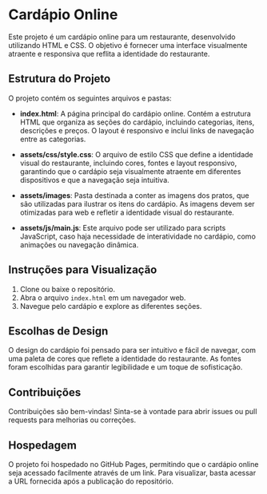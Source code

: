 # Cardápio Online

Este projeto é um cardápio online para um restaurante, desenvolvido utilizando HTML e CSS. O objetivo é fornecer uma interface visualmente atraente e responsiva que reflita a identidade do restaurante.

## Estrutura do Projeto

O projeto contém os seguintes arquivos e pastas:

- **index.html**: A página principal do cardápio online. Contém a estrutura HTML que organiza as seções do cardápio, incluindo categorias, itens, descrições e preços. O layout é responsivo e inclui links de navegação entre as categorias.

- **assets/css/style.css**: O arquivo de estilo CSS que define a identidade visual do restaurante, incluindo cores, fontes e layout responsivo, garantindo que o cardápio seja visualmente atraente em diferentes dispositivos e que a navegação seja intuitiva.

- **assets/images**: Pasta destinada a conter as imagens dos pratos, que são utilizadas para ilustrar os itens do cardápio. As imagens devem ser otimizadas para web e refletir a identidade visual do restaurante.

- **assets/js/main.js**: Este arquivo pode ser utilizado para scripts JavaScript, caso haja necessidade de interatividade no cardápio, como animações ou navegação dinâmica.

## Instruções para Visualização

1. Clone ou baixe o repositório.
2. Abra o arquivo `index.html` em um navegador web.
3. Navegue pelo cardápio e explore as diferentes seções.

## Escolhas de Design

O design do cardápio foi pensado para ser intuitivo e fácil de navegar, com uma paleta de cores que reflete a identidade do restaurante. As fontes foram escolhidas para garantir legibilidade e um toque de sofisticação.

## Contribuições

Contribuições são bem-vindas! Sinta-se à vontade para abrir issues ou pull requests para melhorias ou correções.

## Hospedagem

O projeto foi hospedado no GitHub Pages, permitindo que o cardápio online seja acessado facilmente através de um link. Para visualizar, basta acessar a URL fornecida após a publicação do repositório.